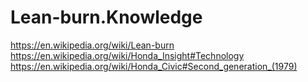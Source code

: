 # Lean-burn.Knowledge
https://en.wikipedia.org/wiki/Lean-burn https://en.wikipedia.org/wiki/Honda_Insight#Technology https://en.wikipedia.org/wiki/Honda_Civic#Second_generation_(1979)
